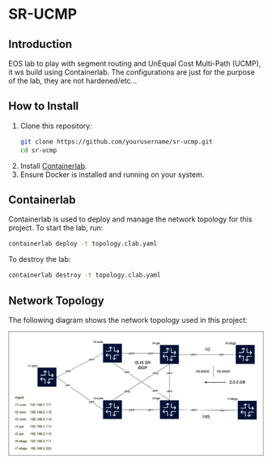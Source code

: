 # SR-UCMP

## Introduction

EOS lab to play with segment routing and UnEqual Cost Multi-Path (UCMP), it ws build using Containerlab. The configurations are just for the purpose of the lab, they are not hardened/etc...

## How to Install

1. Clone this repository:
   ```sh
   git clone https://github.com/yourusername/sr-ucmp.git
   cd sr-ucmp
   ```
2. Install [Containerlab](https://containerlab.dev/install/).
3. Ensure Docker is installed and running on your system.

## Containerlab

Containerlab is used to deploy and manage the network topology for this project. To start the lab, run:
```sh
containerlab deploy -t topology.clab.yaml
```
To destroy the lab:
```sh
containerlab destroy -t topology.clab.yaml
```

## Network Topology

The following diagram shows the network topology used in this project:

[![Network Topology](img/topology.clab.drawio.png)](img/topology.clab.drawio.png)
